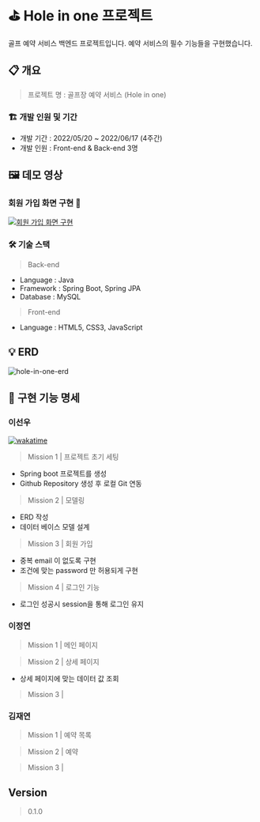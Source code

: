# ⛳ Hole in one 프로젝트


골프 예약 서비스 백엔드 프로젝트입니다. 예약 서비스의 필수 기능들을 구현했습니다.

## 📋 개요

> 프로젝트 명 : 골프장 예약 서비스 (Hole in one)

### 🏗️ 개발 인원 및 기간

-  개발 기간 : 2022/05/20 ~ 2022/06/17 (4주간)
-  개발 인원 : Front-end & Back-end 3명

## 🖼 데모 영상
### 회원 가입 화면 구현 🔗
[![회원 가입 화면 구현](https://img.youtube.com/vi/p8PxuPWVBYk/0.jpg)](https://www.youtube.com/watch?v=p8PxuPWVBYk)

### 🛠️ 기술 스택

> Back-end

-  Language : Java
-  Framework : Spring Boot, Spring JPA
-  Database : MySQL
> Front-end
-  Language : HTML5, CSS3, JavaScript

## 💡 ERD
![hole-in-one-erd](https://user-images.githubusercontent.com/82517133/171789654-7e0fa70b-b567-4912-a16d-52e5d6a69dc3.png)

## 📝 구현 기능 명세

### 이선우
[![wakatime](https://wakatime.com/badge/user/9b088db3-8ede-4dad-9a4b-63489f41376c/project/33908599-1a53-42f5-98c7-8b4554ee8337.svg)](https://wakatime.com/badge/user/9b088db3-8ede-4dad-9a4b-63489f41376c/project/33908599-1a53-42f5-98c7-8b4554ee8337)

> Mission 1 | 프로젝트 초기 세팅

-  Spring boot 프로젝트를 생성
-  Github Repository 생성 후 로컬 Git 연동
> Mission 2 | 모델링
-  ERD 작성
-  데이터 베이스 모델 설계
> Mission 3 | 회원 가입
-  중복 email 이 없도록 구현
-  조건에 맞는 password 만 허용되게 구현
> Mission 4 | 로그인 기능
-  로그인 성공시 session을 통해 로그인 유지

### 이정연

> Mission 1 | 메인 페이지

> Mission 2 | 상세 페이지

-  상세 페이지에 맞는 데이터 값 조회

> Mission 3 |

### 김재연

> Mission 1 | 예약 목록

> Mission 2 | 예약

> Mission 3 |

## Version

> 0.1.0

